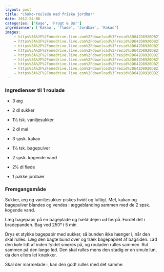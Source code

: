 ```yaml
---
layout: post
title: "Choko-roulade med friske jordbær"
date: 2012-24-06
categories: ['Kage', 'Frugt & Bær']
ingredienser: ['Kakao', 'fløde', 'Jordbær', 'Kakao']
images:
    - https%3A%2F%2Fonedrive.live.com%2Fdownload%3Fresid%3D642D8920DB2784EE!126257
    - https%3A%2F%2Fonedrive.live.com%2Fdownload%3Fresid%3D642D8920DB2784EE!126251
    - https%3A%2F%2Fonedrive.live.com%2Fdownload%3Fresid%3D642D8920DB2784EE!126262
    - https%3A%2F%2Fonedrive.live.com%2Fdownload%3Fresid%3D642D8920DB2784EE!126264
    - https%3A%2F%2Fonedrive.live.com%2Fdownload%3Fresid%3D642D8920DB2784EE!126263
    - https%3A%2F%2Fonedrive.live.com%2Fdownload%3Fresid%3D642D8920DB2784EE!126272
    - https%3A%2F%2Fonedrive.live.com%2Fdownload%3Fresid%3D642D8920DB2784EE!126278
    - https%3A%2F%2Fonedrive.live.com%2Fdownload%3Fresid%3D642D8920DB2784EE!126279
    - https%3A%2F%2Fonedrive.live.com%2Fdownload%3Fresid%3D642D8920DB2784EE!126282
---
```

### Ingredienser til 1 roulade
-   3 æg
-   2 dl sukker
-   1½ tsk. vaniljesukker
-   2 dl mel
-   3 spsk. kakao
-   1½ tsk. bagepulver
-   2 spsk. kogende vand

-   2½ dl fløde
-   1 pakke jordbær

### Fremgangsmåde
Sukker, æg og vaniljesukker piskes hvidt og luftigt. Mel, kakao og bagepulver blandes og vendes i æggeblanding sammen med de 2 spsk. kogende vand.

Læg bagepapir på en bageplade og hæld dejen ud herpå. Fordel det i bradepanden. Bag ved 250&deg; i 5 min.

Drys et stykke bagepapir med sukker, så bunden ikke hænger i, når den skal rulles. Læg den bagte bund over og træk bagepapiret af bagsiden. Lad den køle lidt af inden fyldet smøres på, og rouladen rulles sammen. Rul sammen på den lange led. Den skal rulles mens den stadig er en smule lun, da den ellers let knækker. 

Skal der marmelade i, kan den godt rulles med det samme.
